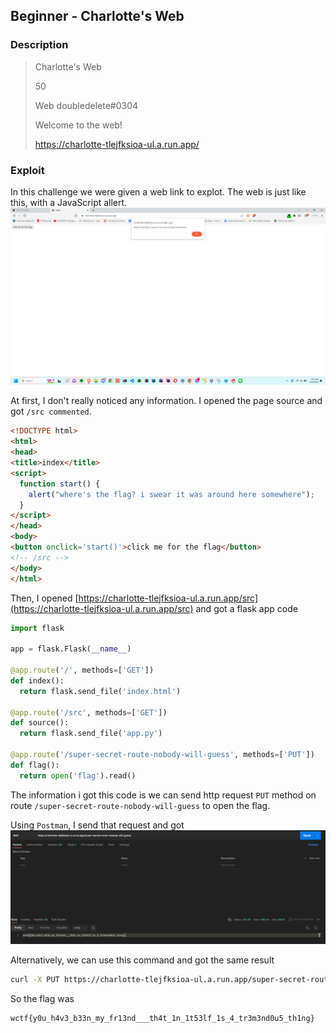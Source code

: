 ## Beginner - Charlotte's Web

### Description

> Charlotte's Web
> 
> 50
> 
> Web doubledelete#0304
> 
> Welcome to the web!
> 
> https://charlotte-tlejfksioa-ul.a.run.app/

### Exploit

In this challenge we were given a web link to explot. The web is just like this, with a JavaScript allert.
![web](assets/web.png)

At first, I don't really noticed any information. I opened the page source and got `/src commented`.
```html
<!DOCTYPE html>
<html>
<head>
<title>index</title>
<script>
  function start() {
    alert("where's the flag? i swear it was around here somewhere");
  }
</script>
</head>
<body>
<button onclick='start()'>click me for the flag</button>
<!-- /src -->
</body>
</html>
```

Then, I opened [https://charlotte-tlejfksioa-ul.a.run.app/src](https://charlotte-tlejfksioa-ul.a.run.app/src) and got a flask app code
```py
import flask

app = flask.Flask(__name__)

@app.route('/', methods=['GET'])
def index():
  return flask.send_file('index.html')

@app.route('/src', methods=['GET'])
def source():
  return flask.send_file('app.py')

@app.route('/super-secret-route-nobody-will-guess', methods=['PUT'])
def flag():
  return open('flag').read()
```

The information i got this code is we can send http request `PUT` method on route `/super-secret-route-nobody-will-guess` to open the flag.

Using `Postman`, I send that request and got
![postman](assets/postman.png)

Alternatively, we can use this command and got the same result
```sh
curl -X PUT https://charlotte-tlejfksioa-ul.a.run.app/super-secret-route-nobody-will-guess
```

So the flag was
```
wctf{y0u_h4v3_b33n_my_fr13nd___th4t_1n_1t53lf_1s_4_tr3m3nd0u5_th1ng}
```